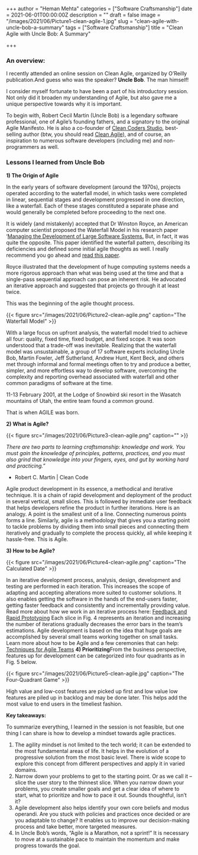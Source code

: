 +++
author = "Heman Mehta"
categories = ["Software Craftsmanship"]
date = 2021-06-01T00:00:00Z
description = ""
draft = false
image = "/images/2021/06/Picture1-clean-agile-1.jpg"
slug = "clean-agile-with-uncle-bob-a-summary"
tags = ["Software Craftsmanship"]
title = "Clean Agile with Uncle Bob: A Summary"

+++


### An overview:

I recently attended an online session on Clean Agile, organized by O’Reilly publication.And guess who was the speaker? **Uncle Bob**. The man himself!

I consider myself fortunate to have been a part of his introductory session. Not only did it broaden my understanding of Agile, but also gave me a unique perspective towards why it is important.

To begin with, Robert Cecil Martin (Uncle Bob) is a legendary software professional, one of Agile’s founding fathers, and a signatory to the original Agile Manifesto. He is also a co-founder of [Clean Coders Studio](https://cleancoders.com/studio), best-selling author (btw, you should read [Clean Agile](https://g.co/kgs/nprVba)), and of course, an inspiration to numerous software developers (including me) and non-programmers as well.

### Lessons I learned from Uncle Bob

**1) The Origin of Agile**

In the early years of software development (around the 1970s), projects operated according to the waterfall model, in which tasks were completed in linear, sequential stages and development progressed in one direction, like a waterfall. Each of these stages constituted a separate phase and would generally be completed before proceeding to the next one.

It is widely (and mistakenly) accepted that Dr Winston Royce, an American computer scientist proposed the Waterfall Model in his research paper ‘[Managing the Development of Large Software Systems.](https://en.wikipedia.org/wiki/Winston_W._Royce#Managing_the_development_of_large_software_systems) But, in fact, it was quite the opposite. This paper identified the waterfall pattern, describing its deficiencies and defined some initial agile thoughts as well. I really recommend you go ahead and [read this paper](http://www.cs.umd.edu/class/spring2003/cmsc838p/Process/waterfall.pdf).

Royce illustrated that the development of huge computing systems needs a more rigorous approach than what was being used at the time and that a single-pass sequential approach can pose an inherent risk. He advocated an iterative approach and suggested that projects go through it at least twice.

This was the beginning of the agile thought process.

{{< figure src="/images/2021/06/Picture2-clean-agile.png" caption="The Waterfall Model" >}}

With a large focus on upfront analysis, the waterfall model tried to achieve all four: quality, fixed time, fixed budget, and fixed scope. It was soon understood that a trade-off was inevitable.   Realizing that the waterfall model was unsustainable, a group of 17 software experts including Uncle Bob, Martin Fowler, Jeff Sutherland, Andrew Hunt, Kent Beck, and others met through informal and formal meetings often to try and produce a better, simpler, and more effortless way to develop software, overcoming the complexity and reporting overhead associated with waterfall and other common paradigms of software at the time.

11-13 February 2001, at the Lodge of Snowbird ski resort in the Wasatch mountains of Utah, the entire team found a common ground.

That is when AGILE was born.

**2)  What is Agile?**

{{< figure src="/images/2021/06/Picture3-clean-agile.png" caption="" >}}

_There are two parts to learning craftsmanship: knowledge and work. You must gain the knowledge of principles, patterns, practices, and you must also grind that knowledge into your fingers, eyes, and gut by working hard and practicing.”_

- Robert C. Martin | Clean Code

Agile product development in its essence, a methodical and iterative technique. It is a chain of rapid development and deployment of the product in several vertical, small slices. This is followed by immediate user feedback that helps developers refine the product in further iterations.   Here is an analogy. A point is the smallest unit of a line. Connecting numerous points forms a line. Similarly, agile is a methodology that gives you a starting point to tackle problems by dividing them into small pieces and connecting them iteratively and gradually to complete the process quickly, all while keeping it hassle-free. This is Agile.

**3) How to be Agile?**

{{< figure src="/images/2021/06/Picture4-clean-agile.png" caption="The Calculated Date" >}}

In an iterative development process, analysis, design, development and testing are performed in each iteration. This increases the scope of adapting and accepting alterations more suited to customer solutions. It also enables getting the software in the hands of the end-users faster, getting faster feedback and consistently and incrementally providing value.   Read more about how we work in an iterative process here: [Feedback and Rapid Prototyping](/feedback/) Each slice in Fig. 4 represents an iteration and increasing the number of iterations gradually decreases the error bars in the team’s estimations.   Agile development is based on the idea that huge goals are accomplished by several small teams working together on small tasks. Learn more about how to be Agile and a few ceremonies that can help: [Techniques for Agile Teams](/techniques-for-an-agile-team/)  [](/techniques-for-an-agile-team/) **4) Prioritizing**From the business perspective, features up for development can be categorized into four quadrants as in Fig. 5 below.

{{< figure src="/images/2021/06/Picture5-clean-agile.jpg" caption="The Four-Quadrant Game" >}}

High value and low-cost features are picked up first and low value low features are piled up in backlog and may be done later. This helps add the most value to end users in the timeliest fashion.

**Key takeaways:**

To summarize everything, I learned in the session is not feasible, but one thing I can share is how to develop a mindset towards agile practices.

1. The agility mindset is not limited to the tech world; it can be extended to the most fundamental areas of life. It helps in the evolution of a progressive solution from the most basic level. There is wide scope to explore this concept from different perspectives and apply it in varied domains.
2. Narrow down your problems to get to the starting point. Or as we call it – slice the user story to the thinnest slice. When you narrow down your problems, you create smaller goals and get a clear idea of where to start, what to prioritize and how to pace it out. Sounds thoughtful, isn’t it?
3. Agile development also helps identify your own core beliefs and modus operandi. Are you stuck with policies and practices once decided or are you adaptable to change? It enables us to improve our decision-making process and take better, more targeted measures.
4. In Uncle Bob’s words, “Agile is a Marathon, not a sprint!” It is necessary to move at a sustainable pace to maintain the momentum and make progress towards the goal.



